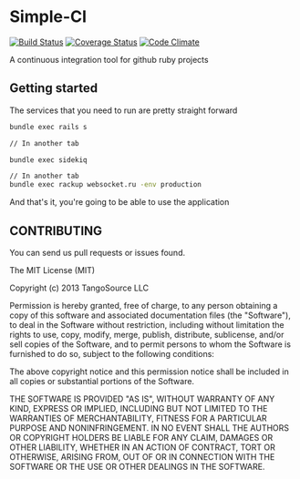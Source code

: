 # Simple-CI

[![Build Status](https://travis-ci.org/tangosource/simple-ci.png?branch=master)](https://travis-ci.org/tangosource/simple-ci)
[![Coverage Status](https://coveralls.io/repos/tangosource/simple-ci/badge.png)](https://coveralls.io/r/tangosource/simple-ci)
[![Code Climate](https://codeclimate.com/github/tangosource/simple-ci.png)](https://codeclimate.com/github/tangosource/simple-ci)

A continuous integration tool for github ruby projects

## Getting started

The services that you need to run are pretty straight forward

```bash
bundle exec rails s

// In another tab

bundle exec sidekiq

// In another tab
bundle exec rackup websocket.ru -env production
```

And that's it, you're going to be able to use the application


## CONTRIBUTING

You can send us pull requests or issues found.

The MIT License (MIT)

Copyright (c) 2013 TangoSource LLC

Permission is hereby granted, free of charge, to any person obtaining a copy
of this software and associated documentation files (the "Software"), to deal
in the Software without restriction, including without limitation the rights
to use, copy, modify, merge, publish, distribute, sublicense, and/or sell
copies of the Software, and to permit persons to whom the Software is
furnished to do so, subject to the following conditions:

The above copyright notice and this permission notice shall be included in
all copies or substantial portions of the Software.

THE SOFTWARE IS PROVIDED "AS IS", WITHOUT WARRANTY OF ANY KIND, EXPRESS OR
IMPLIED, INCLUDING BUT NOT LIMITED TO THE WARRANTIES OF MERCHANTABILITY,
FITNESS FOR A PARTICULAR PURPOSE AND NONINFRINGEMENT. IN NO EVENT SHALL THE
AUTHORS OR COPYRIGHT HOLDERS BE LIABLE FOR ANY CLAIM, DAMAGES OR OTHER
LIABILITY, WHETHER IN AN ACTION OF CONTRACT, TORT OR OTHERWISE, ARISING FROM,
OUT OF OR IN CONNECTION WITH THE SOFTWARE OR THE USE OR OTHER DEALINGS IN
THE SOFTWARE.
